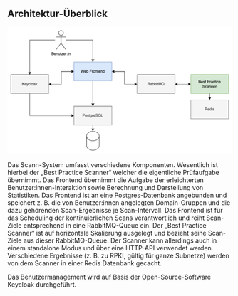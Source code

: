 ## Architektur-Überblick

![Architektur](./assets/architektur.png)

Das Scann-System umfasst verschiedene Komponenten. Wesentlich ist hierbei der „Best Practice Scanner“ welcher die eigentliche Prüfaufgabe übernimmt. Das Frontend übernimmt die Aufgabe der erleichterten Benutzer:innen-Interaktion sowie Berechnung und Darstellung von Statistiken. Das Frontend ist an eine Postgres-Datenbank angebunden und speichert z. B. die von Benutzer:innen angelegten Domain-Gruppen und die dazu gehörenden Scan-Ergebnisse je Scan-Intervall. Das Frontend ist für das Scheduling der kontinuierlichen Scans verantwortlich und reiht Scan-Ziele entsprechend in eine RabbitMQ-Queue ein. Der „Best Practice Scanner“ ist auf horizontale Skalierung ausgelegt und bezieht seine Scan-Ziele aus dieser RabbitMQ-Queue. Der Scanner kann allerdings auch in einem standalone Modus und über eine HTTP-API verwendet werden. Verschiedene Ergebnisse (z. B. zu RPKI, gültig für ganze Subnetze) werden von dem Scanner in einer Redis Datenbank gecacht. 

Das Benutzermanagement wird auf Basis der Open-Source-Software Keycloak durchgeführt. 